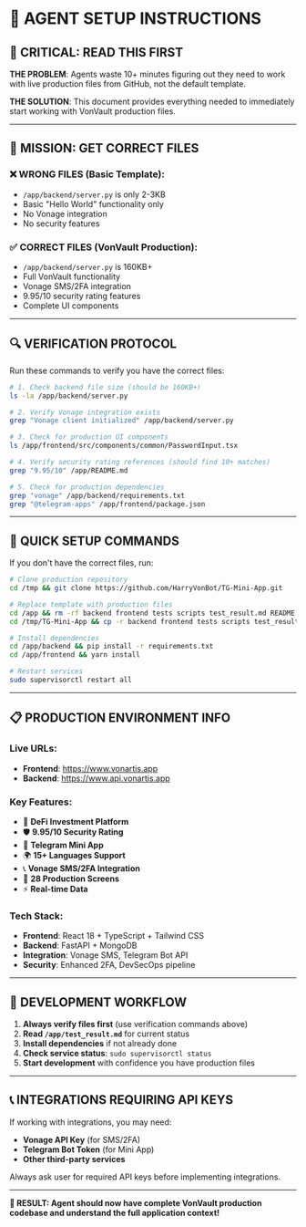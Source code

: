 # 🤖 **AGENT SETUP INSTRUCTIONS**

## 🚨 **CRITICAL: READ THIS FIRST**

**THE PROBLEM**: Agents waste 10+ minutes figuring out they need to work with live production files from GitHub, not the default template.

**THE SOLUTION**: This document provides everything needed to immediately start working with VonVault production files.

---

## 🎯 **MISSION: GET CORRECT FILES**

### **❌ WRONG FILES (Basic Template):**
- `/app/backend/server.py` is only 2-3KB
- Basic "Hello World" functionality only
- No Vonage integration
- No security features

### **✅ CORRECT FILES (VonVault Production):**
- `/app/backend/server.py` is 160KB+
- Full VonVault functionality
- Vonage SMS/2FA integration
- 9.95/10 security rating features
- Complete UI components

---

## 🔍 **VERIFICATION PROTOCOL**

Run these commands to verify you have the correct files:

```bash
# 1. Check backend file size (should be 160KB+)
ls -la /app/backend/server.py

# 2. Verify Vonage integration exists
grep "Vonage client initialized" /app/backend/server.py

# 3. Check for production UI components
ls /app/frontend/src/components/common/PasswordInput.tsx

# 4. Verify security rating references (should find 10+ matches)
grep "9.95/10" /app/README.md

# 5. Check for production dependencies
grep "vonage" /app/backend/requirements.txt
grep "@telegram-apps" /app/frontend/package.json
```

---

## 🚀 **QUICK SETUP COMMANDS**

If you don't have the correct files, run:

```bash
# Clone production repository
cd /tmp && git clone https://github.com/HarryVonBot/TG-Mini-App.git

# Replace template with production files
cd /app && rm -rf backend frontend tests scripts test_result.md README.md 2>/dev/null || true
cd /tmp/TG-Mini-App && cp -r backend frontend tests scripts test_result.md README.md /app/

# Install dependencies
cd /app/backend && pip install -r requirements.txt
cd /app/frontend && yarn install

# Restart services
sudo supervisorctl restart all
```

---

## 📋 **PRODUCTION ENVIRONMENT INFO**

### **Live URLs:**
- **Frontend**: https://www.vonartis.app  
- **Backend**: https://www.api.vonartis.app

### **Key Features:**
- 🏦 **DeFi Investment Platform**
- 🛡️ **9.95/10 Security Rating** 
- 📱 **Telegram Mini App**
- 🌍 **15+ Languages Support**
- 📞 **Vonage SMS/2FA Integration**
- 💎 **28 Production Screens**
- ⚡ **Real-time Data**

### **Tech Stack:**
- **Frontend**: React 18 + TypeScript + Tailwind CSS
- **Backend**: FastAPI + MongoDB  
- **Integration**: Vonage SMS, Telegram Bot API
- **Security**: Enhanced 2FA, DevSecOps pipeline

---

## 🔧 **DEVELOPMENT WORKFLOW**

1. **Always verify files first** (use verification commands above)
2. **Read `/app/test_result.md`** for current status
3. **Install dependencies** if not already done
4. **Check service status**: `sudo supervisorctl status`
5. **Start development** with confidence you have production files

---

## 📞 **INTEGRATIONS REQUIRING API KEYS**

If working with integrations, you may need:
- **Vonage API Key** (for SMS/2FA)
- **Telegram Bot Token** (for Mini App)
- **Other third-party services**

Always ask user for required API keys before implementing integrations.

---

**🎯 RESULT: Agent should now have complete VonVault production codebase and understand the full application context!**